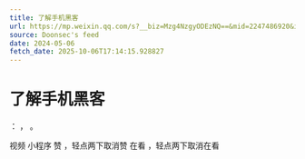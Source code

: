 ```yaml
---
title: 了解手机黑客
url: https://mp.weixin.qq.com/s?__biz=Mzg4NzgyODEzNQ==&mid=2247486920&idx=1&sn=54c4b2dfa54d1c963648f9c435a466d3
source: Doonsec's feed
date: 2024-05-06
fetch_date: 2025-10-06T17:14:15.928827
---
```


# 了解手机黑客

：
，
。

视频
小程序
赞
，轻点两下取消赞
在看
，轻点两下取消在看